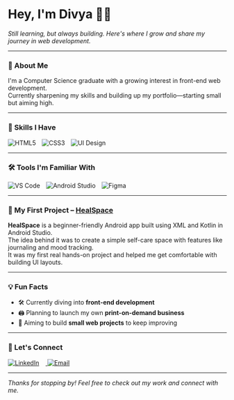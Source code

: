 # Hey, I'm Divya 👩‍💻

_Still learning, but always building. Here's where I grow and share my journey in web development._

---

### 🌱 About Me

I'm a Computer Science graduate with a growing interest in front-end web development.  
Currently sharpening my skills and building up my portfolio—starting small but aiming high.

---

### 🧠 Skills I Have

<p>
  <img src="https://img.icons8.com/color/48/html-5--v1.png" alt="HTML5" style="margin-right:10px;" />
  <img src="https://img.icons8.com/color/48/css3.png" alt="CSS3" style="margin-right:10px;" />
  <img src="https://img.icons8.com/ios-filled/50/design.png" alt="UI Design" />
</p>

---

### 🛠️ Tools I'm Familiar With

<p>
  <img src="https://img.icons8.com/color/48/visual-studio-code-2019.png" alt="VS Code" style="margin-right:10px;" />
  <img src="https://img.icons8.com/color/48/android-studio--v2.png" alt="Android Studio" style="margin-right:10px;" />
  <img src="https://img.icons8.com/color/48/figma--v1.png" alt="Figma" />
</p>

---

### 📂 My First Project – [HealSpace](https://github.com/divya-dev24/HealSpace)

**HealSpace** is a beginner-friendly Android app built using XML and Kotlin in Android Studio.  
The idea behind it was to create a simple self-care space with features like journaling and mood tracking.  
It was my first real hands-on project and helped me get comfortable with building UI layouts.

---

### 💡 Fun Facts

- 🛠️ Currently diving into **front-end development**  
- 🖨️ Planning to launch my own **print-on-demand business**  
- 🌱 Aiming to build **small web projects** to keep improving

---

### 🤝 Let's Connect

<p align="left">
  <a href="https://www.linkedin.com/in/divya-r-593678253" target="_blank">
    <img src="https://img.icons8.com/color/48/linkedin.png" alt="LinkedIn" style="margin-right:15px;" />
  </a>
  <a href="mailto:divya24ioi@gmail.com" target="_blank">
    <img src="https://img.icons8.com/color/48/gmail--v1.png" alt="Email" />
  </a>
</p>

---

_Thanks for stopping by! Feel free to check out my work and connect with me._  
